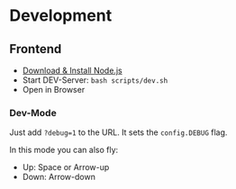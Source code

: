 # Development

## Frontend

* [Download & Install Node.js](https://github.com/nodesource/distributions?tab=readme-ov-file#installation-instructions-deb)
* Start DEV-Server: `bash scripts/dev.sh`
* Open in Browser

### Dev-Mode

Just add `?debug=1` to the URL. It sets the `config.DEBUG` flag.

In this mode you can also fly:

* Up: Space or Arrow-up
* Down: Arrow-down
